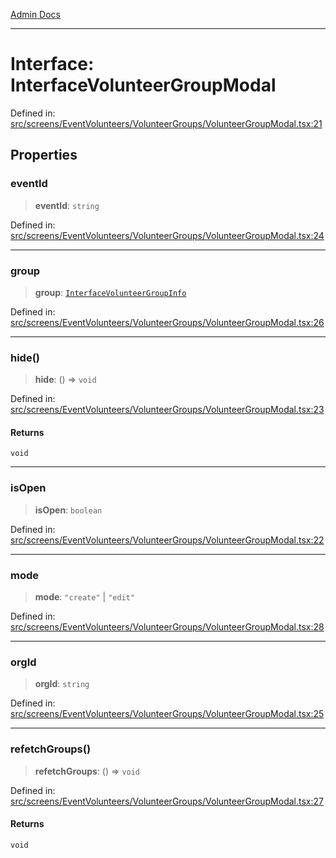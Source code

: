 [Admin Docs](/)

***

# Interface: InterfaceVolunteerGroupModal

Defined in: [src/screens/EventVolunteers/VolunteerGroups/VolunteerGroupModal.tsx:21](https://github.com/PalisadoesFoundation/talawa-admin/blob/main/src/screens/EventVolunteers/VolunteerGroups/VolunteerGroupModal.tsx#L21)

## Properties

### eventId

> **eventId**: `string`

Defined in: [src/screens/EventVolunteers/VolunteerGroups/VolunteerGroupModal.tsx:24](https://github.com/PalisadoesFoundation/talawa-admin/blob/main/src/screens/EventVolunteers/VolunteerGroups/VolunteerGroupModal.tsx#L24)

***

### group

> **group**: [`InterfaceVolunteerGroupInfo`](../../../../../utils/interfaces/interfaces/InterfaceVolunteerGroupInfo.md)

Defined in: [src/screens/EventVolunteers/VolunteerGroups/VolunteerGroupModal.tsx:26](https://github.com/PalisadoesFoundation/talawa-admin/blob/main/src/screens/EventVolunteers/VolunteerGroups/VolunteerGroupModal.tsx#L26)

***

### hide()

> **hide**: () => `void`

Defined in: [src/screens/EventVolunteers/VolunteerGroups/VolunteerGroupModal.tsx:23](https://github.com/PalisadoesFoundation/talawa-admin/blob/main/src/screens/EventVolunteers/VolunteerGroups/VolunteerGroupModal.tsx#L23)

#### Returns

`void`

***

### isOpen

> **isOpen**: `boolean`

Defined in: [src/screens/EventVolunteers/VolunteerGroups/VolunteerGroupModal.tsx:22](https://github.com/PalisadoesFoundation/talawa-admin/blob/main/src/screens/EventVolunteers/VolunteerGroups/VolunteerGroupModal.tsx#L22)

***

### mode

> **mode**: `"create"` \| `"edit"`

Defined in: [src/screens/EventVolunteers/VolunteerGroups/VolunteerGroupModal.tsx:28](https://github.com/PalisadoesFoundation/talawa-admin/blob/main/src/screens/EventVolunteers/VolunteerGroups/VolunteerGroupModal.tsx#L28)

***

### orgId

> **orgId**: `string`

Defined in: [src/screens/EventVolunteers/VolunteerGroups/VolunteerGroupModal.tsx:25](https://github.com/PalisadoesFoundation/talawa-admin/blob/main/src/screens/EventVolunteers/VolunteerGroups/VolunteerGroupModal.tsx#L25)

***

### refetchGroups()

> **refetchGroups**: () => `void`

Defined in: [src/screens/EventVolunteers/VolunteerGroups/VolunteerGroupModal.tsx:27](https://github.com/PalisadoesFoundation/talawa-admin/blob/main/src/screens/EventVolunteers/VolunteerGroups/VolunteerGroupModal.tsx#L27)

#### Returns

`void`
